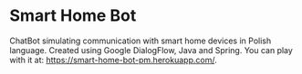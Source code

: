# Smart Home Bot

ChatBot simulating communication with smart home devices in Polish language. Created using Google DialogFlow, Java and Spring.
You can play with it at: https://smart-home-bot-pm.herokuapp.com/.